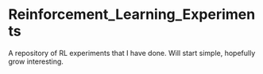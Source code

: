 # Reinforcement_Learning_Experiments
A repository of RL experiments that I have done.  Will start simple, hopefully grow interesting.
